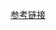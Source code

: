 

[参考链接](https://ww2.mathworks.cn/matlabcentral/fileexchange/69425-inside-the-brain-modeling-the-neuron)


